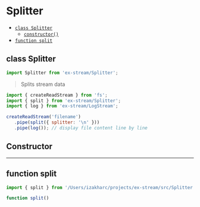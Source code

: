 # Splitter

- [`class Splitter`](#class-splitter)
  - [`constructor()`](#splitter-constructor-constructor)
- [`function split`](#function-split)

<a id="class-splitter"></a><h2>class Splitter</h2>
``` javascript
import Splitter from 'ex-stream/Splitter';
```
> Splits stream data



``` javascript
import { createReadStream } from 'fs';
import { split } from 'ex-stream/Splitter';
import { log } from 'ex-stream/LogStream';

createReadStream('filename')
   .pipe(split({ splitter: '\n' }))
   .pipe(log()); // display file content line by line
```



<h2>Constructor</h2>
<a id="splitter-constructor-constructor"></a>


---

<a id="function-split"></a><h2>function split</h2>
``` javascript
import { split } from '/Users/izakharc/projects/ex-stream/src/Splitter';
```
``` javascript
function split()
```


